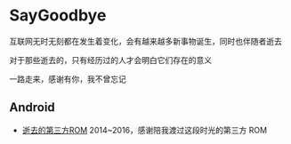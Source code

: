 # SayGoodbye

互联网无时无刻都在发生着变化，会有越来越多新事物诞生，同时也伴随者逝去

对于那些逝去的，只有经历过的人才会明白它们存在的意义

一路走来，感谢有你，我不曾忘记

## Android

* [逝去的第三方ROM](Android/ROM/README.md) 2014~2016，感谢陪我渡过这段时光的第三方 ROM

